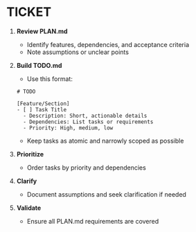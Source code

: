 # TICKET

1. **Review PLAN.md**
   - Identify features, dependencies, and acceptance criteria
   - Note assumptions or unclear points

2. **Build TODO.md**
   - Use this format:
   ```
   # TODO

   [Feature/Section]
   - [ ] Task Title
     - Description: Short, actionable details
     - Dependencies: List tasks or requirements
     - Priority: High, medium, low
   ```
   - Keep tasks as atomic and narrowly scoped as possible

3. **Prioritize**
   - Order tasks by priority and dependencies

4. **Clarify**
   - Document assumptions and seek clarification if needed

5. **Validate**
   - Ensure all PLAN.md requirements are covered

